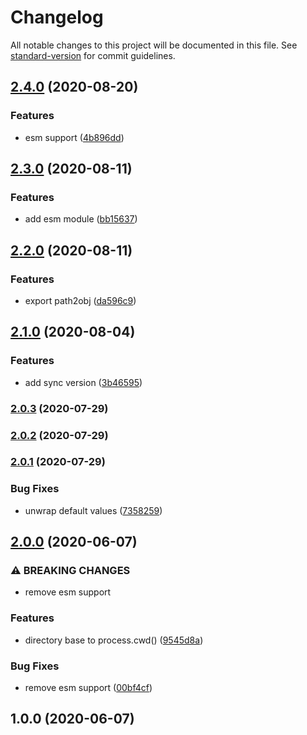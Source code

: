 # Changelog

All notable changes to this project will be documented in this file. See [standard-version](https://github.com/conventional-changelog/standard-version) for commit guidelines.

## [2.4.0](https://github.com/devtin/js-dir-into-json/compare/v2.3.0...v2.4.0) (2020-08-20)


### Features

* esm support ([4b896dd](https://github.com/devtin/js-dir-into-json/commit/4b896ddbc5df1d50bb7d9f645150e4eef2100bba))

## [2.3.0](https://github.com/devtin/js-dir-into-json/compare/v2.2.0...v2.3.0) (2020-08-11)


### Features

* add esm module ([bb15637](https://github.com/devtin/js-dir-into-json/commit/bb156373b3898fa59351db27f738f9167aef048c))

## [2.2.0](https://github.com/devtin/js-dir-into-json/compare/v2.1.0...v2.2.0) (2020-08-11)


### Features

* export path2obj ([da596c9](https://github.com/devtin/js-dir-into-json/commit/da596c90bb083bfa60ab5b5b8d9c60640bcbf297))

## [2.1.0](https://github.com/devtin/js-dir-into-json/compare/v2.0.3...v2.1.0) (2020-08-04)


### Features

* add sync version ([3b46595](https://github.com/devtin/js-dir-into-json/commit/3b46595f0c25f1bec0b675bb0d43ccc871d71f64))

### [2.0.3](https://github.com/devtin/js-dir-into-json/compare/v2.0.2...v2.0.3) (2020-07-29)

### [2.0.2](https://github.com/devtin/js-dir-into-json/compare/v2.0.1...v2.0.2) (2020-07-29)

### [2.0.1](https://github.com/devtin/js-dir-into-json/compare/v2.0.0...v2.0.1) (2020-07-29)


### Bug Fixes

* unwrap default values ([7358259](https://github.com/devtin/js-dir-into-json/commit/7358259d76ce75732cd86f9a42d9a12c1a7f6dbc))

## [2.0.0](https://github.com/devtin/js-dir-into-json/compare/v1.0.0...v2.0.0) (2020-06-07)


### ⚠ BREAKING CHANGES

* remove esm support

### Features

* directory base to process.cwd() ([9545d8a](https://github.com/devtin/js-dir-into-json/commit/9545d8a07e0cd2cea0cd34e5fbcc1b431c453477))


### Bug Fixes

* remove esm support ([00bf4cf](https://github.com/devtin/js-dir-into-json/commit/00bf4cf7d842f31bed4eb0626ea7970aa844e654))

## 1.0.0 (2020-06-07)

